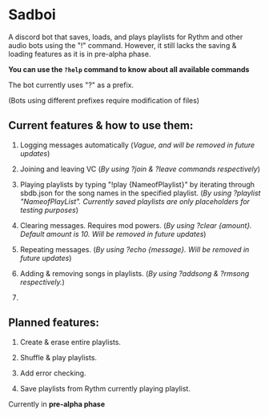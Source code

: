 # Sadboi

A discord bot that saves, loads, and plays playlists for Rythm and other audio bots using the "!" command. 
However, it still lacks the saving & loading features as it is in pre-alpha phase.

**You can use the `?help` command to know about all available commands**

The bot currently uses "?" as a prefix.

(Bots using different prefixes require modification of files)


## **Current features & how to use them**:
1. Logging messages automatically (*Vague, and will be removed in future updates*)

2. Joining and leaving VC (*By using ?join & ?leave commands respectively*)

3. Playing playlists by typing "!play {NameofPlaylist}"  by iterating through sbdb.json for the song names in the specified playlist. (*By using ?playlist "NameofPlayList". Currently saved playlists are only placeholders for testing purposes*)

4. Clearing messages. Requires mod powers. (*By using ?clear {amount}. Default amount is 10. Will be removed in future updates*)

5. Repeating messages. (*By using ?echo {message}. Will be removed in future updates*)

6. Adding & removing songs in playlists. (*By using ?addsong & ?rmsong respectively.*)

7. 

## **Planned features**:
1. Create & erase entire playlists.

2. Shuffle & play playlists.

3. Add error checking.

4. Save playlists from Rythm currently playing playlist.

Currently in **pre-alpha phase**
